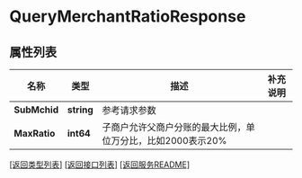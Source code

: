 # QueryMerchantRatioResponse

## 属性列表

名称 | 类型 | 描述 | 补充说明
------------ | ------------- | ------------- | -------------
**SubMchid** | **string** | 参考请求参数 | 
**MaxRatio** | **int64** | 子商户允许父商户分账的最大比例，单位万分比，比如2000表示20% | 

[\[返回类型列表\]](README.md#类型列表)
[\[返回接口列表\]](README.md#接口列表)
[\[返回服务README\]](README.md)


